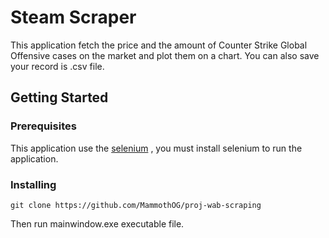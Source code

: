 # Steam Scraper

This application fetch the price and the amount of Counter Strike Global
Offensive cases on the market and plot them on a chart. You can also save your
record is .csv file.

## Getting Started

### Prerequisites

This application use the [selenium](https://selenium-python.readthedocs.io/installation.html)
, you must install selenium to run the application.

### Installing
```
git clone https://github.com/MammothOG/proj-wab-scraping
```

Then run mainwindow.exe executable file.


